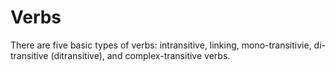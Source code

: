 # Verbs

There are five basic types of verbs: intransitive, linking, mono-transitivie, di-transitive (ditransitive), and complex-transitive verbs.
